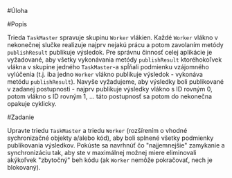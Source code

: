 #Úloha

#Popis

Trieda `TaskMaster` spravuje skupinu `Worker` vlákien. Každé `Worker` vlákno v nekonečnej slučke realizuje najprv nejakú prácu a potom zavolaním metódy `publishResult` publikuje výsledok. Pre správnu činnosť celej aplikácie je vyžadované, aby všetky vykonávania metódy `publishResult` ktoréhokoľvek vlákna v skupine jedného `TaskMaster`-a spĺňali podmienku vzájomného vylúčenia (t.j. iba jedno `Worker` vlákno publikuje výsledok - vykonáva metódu `publishResult`). Navyše vyžadujeme, aby výsledky boli publikované v zadanej postupnosti - najprv publikuje výsledky vlákno s ID rovným 0, potom vlákno s ID rovným 1, ... táto postupnosť sa potom do nekonečna opakuje cyklicky. 
  
#Zadanie  

Upravte triedu `TaskMaster` a triedu `Worker` (rozšírením o vhodné sychronizačné objekty a/alebo kód), aby boli splnené všetky podmienky publikovania výsledkov. Pokúste sa navrhnúť čo "najjemnejšie" zamykanie a synchronizáciu tak, aby ste v maximálnej možnej miere eliminovali akýkoľvek "zbytočný" beh kódu (ak `Worker` nemôže pokračovať, nech je blokovaný).
